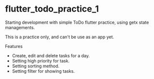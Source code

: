 # flutter_todo_practice_1
Starting development with simple ToDo flutter practice, using getx state managements.

This is a practice only, and can't be use as an app yet.

Features
* Create, edit and delete tasks for a day.
* Setting high priority for task.
* Setting sorting method.
* Setting filter for showing tasks.
